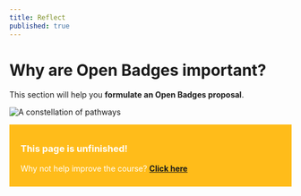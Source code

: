 ```yaml
---
title: Reflect
published: true
---
```


# Why are Open Badges important?

This section will help you **formulate an Open Badges proposal**.

<img src="{{ site.baseurl }}/img/visual-thinkery/constellation-pathways.png" alt="A constellation of pathways"></a></p>

<div style="background:#FFBC1A; padding:10px; padding-left:20px; color:white;">
<h3>This page is unfinished!</h3>
<p>Why not help improve the course? <strong><a href="https://github.com/thinkoutloudclub/badge-course/wiki/Help-improve-the-Open-Badges-101-course">Click here</a></strong></p>
</div>